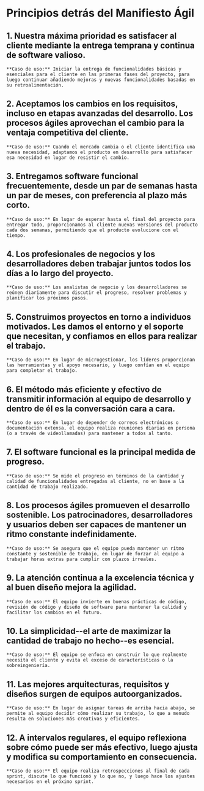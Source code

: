 # Principios detrás del Manifiesto Ágil

## 1. Nuestra máxima prioridad es satisfacer al cliente mediante la entrega temprana y continua de software valioso.

    **Caso de uso:** Iniciar la entrega de funcionalidades básicas y esenciales para el cliente en las primeras fases del proyecto, para luego continuar añadiendo mejoras y nuevas funcionalidades basadas en su retroalimentación.

## 2. Aceptamos los cambios en los requisitos, incluso en etapas avanzadas del desarrollo. Los procesos ágiles aprovechan el cambio para la ventaja competitiva del cliente.

    **Caso de uso:** Cuando el mercado cambia o el cliente identifica una nueva necesidad, adaptamos el producto en desarrollo para satisfacer esa necesidad en lugar de resistir el cambio.

## 3. Entregamos software funcional frecuentemente, desde un par de semanas hasta un par de meses, con preferencia al plazo más corto.

    **Caso de uso:** En lugar de esperar hasta el final del proyecto para entregar todo, proporcionamos al cliente nuevas versiones del producto cada dos semanas, permitiendo que el producto evolucione con el tiempo.

## 4. Los profesionales de negocios y los desarrolladores deben trabajar juntos todos los días a lo largo del proyecto.

    **Caso de uso:** Los analistas de negocio y los desarrolladores se reúnen diariamente para discutir el progreso, resolver problemas y planificar los próximos pasos.

## 5. Construimos proyectos en torno a individuos motivados. Les damos el entorno y el soporte que necesitan, y confiamos en ellos para realizar el trabajo.

    **Caso de uso:** En lugar de microgestionar, los líderes proporcionan las herramientas y el apoyo necesario, y luego confían en el equipo para completar el trabajo.

## 6. El método más eficiente y efectivo de transmitir información al equipo de desarrollo y dentro de él es la conversación cara a cara.

    **Caso de uso:** En lugar de depender de correos electrónicos o documentación extensa, el equipo realiza reuniones diarias en persona (o a través de videollamadas) para mantener a todos al tanto.

## 7. El software funcional es la principal medida de progreso.

    **Caso de uso:** Se mide el progreso en términos de la cantidad y calidad de funcionalidades entregadas al cliente, no en base a la cantidad de trabajo realizado.

## 8. Los procesos ágiles promueven el desarrollo sostenible. Los patrocinadores, desarrolladores y usuarios deben ser capaces de mantener un ritmo constante indefinidamente.

    **Caso de uso:** Se asegura que el equipo pueda mantener un ritmo constante y sostenible de trabajo, en lugar de forzar al equipo a trabajar horas extras para cumplir con plazos irreales.

## 9. La atención continua a la excelencia técnica y al buen diseño mejora la agilidad.

    **Caso de uso:** El equipo invierte en buenas prácticas de código, revisión de código y diseño de software para mantener la calidad y facilitar los cambios en el futuro.

## 10. La simplicidad--el arte de maximizar la cantidad de trabajo no hecho--es esencial.

    **Caso de uso:** El equipo se enfoca en construir lo que realmente necesita el cliente y evita el exceso de características o la sobreingeniería.

## 11. Las mejores arquitecturas, requisitos y diseños surgen de equipos autoorganizados.

    **Caso de uso:** En lugar de asignar tareas de arriba hacia abajo, se permite al equipo decidir cómo realizar su trabajo, lo que a menudo resulta en soluciones más creativas y eficientes.

## 12. A intervalos regulares, el equipo reflexiona sobre cómo puede ser más efectivo, luego ajusta y modifica su comportamiento en consecuencia.

    **Caso de uso:** El equipo realiza retrospecciones al final de cada sprint, discute lo que funcionó y lo que no, y luego hace los ajustes necesarios en el próximo sprint.
